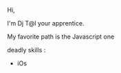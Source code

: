 Hi,


I'm Dj T@l your apprentice.


My favorite path is the Javascript one

deadly skills : 

* iOs
